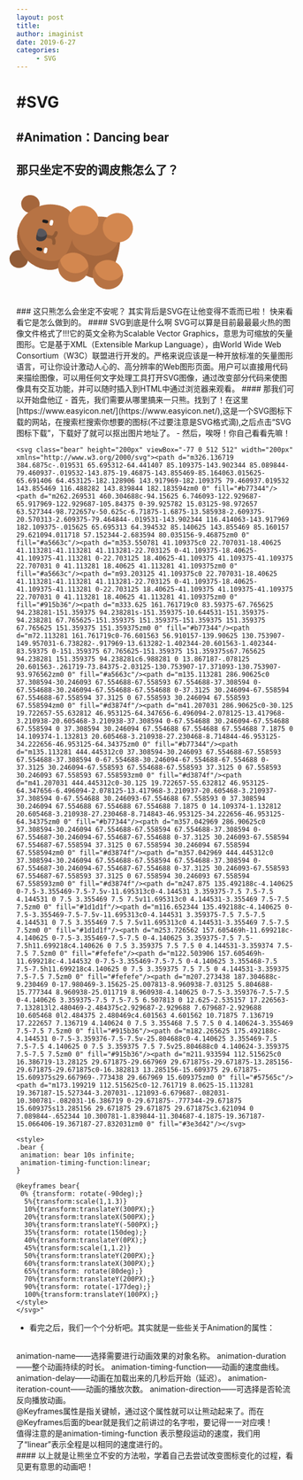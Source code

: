 ```yaml
---
layout: post
title: 
author: imaginist
date: 2019-6-27
categories:
     - SVG
---
```


# #SVG
## #Animation：Dancing bear

## 那只坐定不安的调皮熊怎么了？
<svg class="bear" height="200px" viewBox="-77 0 512 512" width="200px" xmlns="http://www.w3.org/2000/svg"><path d="m326.136719 384.6875c-.019531 65.695312-64.441407 85.109375-143.902344 85.089844-79.460937-.019532-143.875-19.46875-143.855469-85.164063.015625-65.691406 64.453125-182.128906 143.917969-182.109375 79.460937.019532 143.855469 116.488282 143.839844 182.183594zm0 0" fill="#b77344"/><path d="m262.269531 460.304688c-94.15625 6.746093-122.929687-65.917969-122.929687-105.84375 0-39.925782 15.03125-98.972657 63.527344-98.722657v-50.625c-6.71875-1.6875-13.585938-2.609375-20.570313-2.609375-79.464844-.019531-143.902344 116.414063-143.917969 182.109375-.015625 65.695313 64.394532 85.140625 143.855469 85.160157 29.621094.011718 57.152344-2.683594 80.035156-9.46875zm0 0" fill="#a5663c"/><path d="m353.550781 41.109375c0 22.707031-18.40625 41.113281-41.113281 41.113281-22.703125 0-41.109375-18.40625-41.109375-41.113281 0-22.703125 18.40625-41.109375 41.109375-41.109375 22.707031 0 41.113281 18.40625 41.113281 41.109375zm0 0" fill="#a5663c"/><path d="m93.203125 41.109375c0 22.707031-18.40625 41.113281-41.113281 41.113281-22.703125 0-41.109375-18.40625-41.109375-41.113281 0-22.703125 18.40625-41.109375 41.109375-41.109375 22.707031 0 41.113281 18.40625 41.113281 41.109375zm0 0" fill="#915b36"/><path d="m333.625 161.761719c0 83.59375-67.765625 94.238281-151.359375 94.238281s-151.359375-10.644531-151.359375-94.238281 67.765625-151.359375 151.359375-151.359375 151.359375 67.765625 151.359375 151.359375zm0 0" fill="#b77344"/><path d="m72.113281 161.761719c0-76.601563 56.910157-139.90625 130.753907-149.957031-6.738282-.917969-13.613282-1.402344-20.601563-1.402344-83.59375 0-151.359375 67.765625-151.359375 151.359375s67.765625 94.238281 151.359375 94.238281c6.988281 0 13.867187-.078125 20.601563-.261719-73.84375-2.03125-130.753907-17.371093-130.753907-93.976562zm0 0" fill="#a5663c"/><path d="m135.113281 286.90625c0 37.308594-30.246093 67.554688-67.558593 67.554688-37.308594 0-67.554688-30.246094-67.554688-67.554688 0-37.3125 30.246094-67.558594 67.554688-67.558594 37.3125 0 67.558593 30.246094 67.558593 67.558594zm0 0" fill="#d3874f"/><path d="m41.207031 286.90625c0-30.125 19.722657-55.632812 46.953125-64.347656-6.496094-2.078125-13.417968-3.210938-20.605468-3.210938-37.308594 0-67.554688 30.246094-67.554688 67.558594 0 37.308594 30.246094 67.554688 67.554688 67.554688 7.1875 0 14.109374-1.132813 20.605468-3.210938-27.230468-8.714844-46.953125-34.222656-46.953125-64.34375zm0 0" fill="#b77344"/><path d="m135.113281 444.445312c0 37.308594-30.246093 67.554688-67.558593 67.554688-37.308594 0-67.554688-30.246094-67.554688-67.554688 0-37.3125 30.246094-67.558593 67.554688-67.558593 37.3125 0 67.558593 30.246093 67.558593 67.558593zm0 0" fill="#d3874f"/><path d="m41.207031 444.445312c0-30.125 19.722657-55.632812 46.953125-64.347656-6.496094-2.078125-13.417968-3.210937-20.605468-3.210937-37.308594 0-67.554688 30.246093-67.554688 67.558593 0 37.308594 30.246094 67.554688 67.554688 67.554688 7.1875 0 14.109374-1.132812 20.605468-3.210938-27.230468-8.714843-46.953125-34.222656-46.953125-64.34375zm0 0" fill="#b77344"/><path d="m357.042969 286.90625c0 37.308594-30.246094 67.554688-67.558594 67.554688-37.308594 0-67.554687-30.246094-67.554687-67.554688 0-37.3125 30.246093-67.558594 67.554687-67.558594 37.3125 0 67.558594 30.246094 67.558594 67.558594zm0 0" fill="#d3874f"/><path d="m357.042969 444.445312c0 37.308594-30.246094 67.554688-67.558594 67.554688-37.308594 0-67.554687-30.246094-67.554687-67.554688 0-37.3125 30.246093-67.558593 67.554687-67.558593 37.3125 0 67.558594 30.246093 67.558594 67.558593zm0 0" fill="#d3874f"/><path d="m247.875 135.492188c-4.140625 0-7.5-3.355469-7.5-7.5v-11.695313c0-4.144531 3.359375-7.5 7.5-7.5 4.144531 0 7.5 3.355469 7.5 7.5v11.695313c0 4.144531-3.355469 7.5-7.5 7.5zm0 0" fill="#1d1d1f"/><path d="m116.652344 135.492188c-4.140625 0-7.5-3.355469-7.5-7.5v-11.695313c0-4.144531 3.359375-7.5 7.5-7.5 4.144531 0 7.5 3.355469 7.5 7.5v11.695313c0 4.144531-3.355469 7.5-7.5 7.5zm0 0" fill="#1d1d1f"/><path d="m253.726562 157.605469h-11.699218c-4.140625 0-7.5-3.355469-7.5-7.5 0-4.140625 3.359375-7.5 7.5-7.5h11.699218c4.140626 0 7.5 3.359375 7.5 7.5 0 4.144531-3.359374 7.5-7.5 7.5zm0 0" fill="#fefefe"/><path d="m122.503906 157.605469h-11.699218c-4.144532 0-7.5-3.355469-7.5-7.5 0-4.140625 3.355468-7.5 7.5-7.5h11.699218c4.140625 0 7.5 3.359375 7.5 7.5 0 4.144531-3.359375 7.5-7.5 7.5zm0 0" fill="#fefefe"/><path d="m207.273438 187.304688c-9.230469 0-17.980469-3.15625-25.007813-8.960938-7.03125 5.804688-15.777344 8.960938-25.011719 8.960938-4.140625 0-7.5-3.359376-7.5-7.5 0-4.140626 3.359375-7.5 7.5-7.5 6.507813 0 12.625-2.535157 17.226563-7.132813l2.480469-2.484375c2.929687-2.929688 7.679687-2.929688 10.605468 0l2.484375 2.480469c4.601563 4.601562 10.71875 7.136719 17.222657 7.136719 4.140624 0 7.5 3.355468 7.5 7.5 0 4.140624-3.355469 7.5-7.5 7.5zm0 0" fill="#915b36"/><path d="m182.265625 175.492188c-4.144531 0-7.5-3.359376-7.5-7.5v-25.804688c0-4.140625 3.355469-7.5 7.5-7.5 4.140625 0 7.5 3.359375 7.5 7.5v25.804688c0 4.140624-3.359375 7.5-7.5 7.5zm0 0" fill="#915b36"/><path d="m211.933594 112.515625c0 16.386719-13.28125 29.671875-29.667969 29.671875s-29.671875-13.285156-29.671875-29.671875c0-16.382813 13.285156-15.609375 29.671875-15.609375s29.667969-.773438 29.667969 15.609375zm0 0" fill="#57565c"/><path d="m173.199219 112.515625c0-12.761719 8.0625-15.113281 19.367187-15.527344-3.207031-.121093-6.679687-.082031-10.300781-.082031-16.386719 0-29.671875-.777344-29.671875 15.609375s13.285156 29.671875 29.671875 29.671875c3.621094 0 7.089844-.652344 10.300781-1.839844-11.304687-4.1875-19.367187-15.066406-19.367187-27.832031zm0 0" fill="#3e3d42"/></svg>
<style>
.bear {
 animation: bear 10s infinite;
 animation-timing-function:linear;
}

@keyframes bear{
 0% {transform: rotate(-90deg);}
  5%{transform:scale(1,1.3)}
  10%{transform:translateY(300PX);}
  20%{transform:translateX(500PX);}
  30%{transform:translateY(-500PX);}
  35%{transform: rotate(150deg);}
  40%{transform:translateY(0PX);}
  45%{transform:scale(1,1.2)}
  50%{transform:translateY(200PX);}
  60%{transform:translateX(300PX);}
  65%{transform: rotate(80deg);}
  70%{transform:translateY(200PX);}
  90%{transform: rotate(-177deg);}
  100%{transform:translateY(100PX);}
</style>
</svg>
### 这只熊怎么会坐定不安呢？
其实背后是SVG在让他变得不乖而已啦！
快来看看它是怎么做到的。
#### SVG到底是什么啊
SVG可以算是目前最最最火热的图像文件格式了!!!它的英文全称为Scalable Vector Graphics，意思为可缩放的矢量图形。它是基于XML（Extensible Markup Language），由World Wide Web Consortium（W3C）联盟进行开发的。严格来说应该是一种开放标准的矢量图形语言，可让你设计激动人心的、高分辨率的Web图形页面。用户可以直接用代码来描绘图像，可以用任何文字处理工具打开SVG图像，通过改变部分代码来使图像具有交互功能，并可以随时插入到HTML中通过浏览器来观看。
#### 那我们可以开始盘他辽
- 首先，我们需要从哪里搞来一只熊。找到了！在这里[https://www.easyicon.net/](https://www.easyicon.net/),这是一个SVG图标下载的网站，在搜索栏搜索你想要的图标(不过要注意是SVG格式滴),之后点击“SVG图标下载”，下载好了就可以抠出图片地址了。
- 然后，唉呀！你自己看看先嘛！

```
<svg class="bear" height="200px" viewBox="-77 0 512 512" width="200px" xmlns="http://www.w3.org/2000/svg"><path d="m326.136719 384.6875c-.019531 65.695312-64.441407 85.109375-143.902344 85.089844-79.460937-.019532-143.875-19.46875-143.855469-85.164063.015625-65.691406 64.453125-182.128906 143.917969-182.109375 79.460937.019532 143.855469 116.488282 143.839844 182.183594zm0 0" fill="#b77344"/><path d="m262.269531 460.304688c-94.15625 6.746093-122.929687-65.917969-122.929687-105.84375 0-39.925782 15.03125-98.972657 63.527344-98.722657v-50.625c-6.71875-1.6875-13.585938-2.609375-20.570313-2.609375-79.464844-.019531-143.902344 116.414063-143.917969 182.109375-.015625 65.695313 64.394532 85.140625 143.855469 85.160157 29.621094.011718 57.152344-2.683594 80.035156-9.46875zm0 0" fill="#a5663c"/><path d="m353.550781 41.109375c0 22.707031-18.40625 41.113281-41.113281 41.113281-22.703125 0-41.109375-18.40625-41.109375-41.113281 0-22.703125 18.40625-41.109375 41.109375-41.109375 22.707031 0 41.113281 18.40625 41.113281 41.109375zm0 0" fill="#a5663c"/><path d="m93.203125 41.109375c0 22.707031-18.40625 41.113281-41.113281 41.113281-22.703125 0-41.109375-18.40625-41.109375-41.113281 0-22.703125 18.40625-41.109375 41.109375-41.109375 22.707031 0 41.113281 18.40625 41.113281 41.109375zm0 0" fill="#915b36"/><path d="m333.625 161.761719c0 83.59375-67.765625 94.238281-151.359375 94.238281s-151.359375-10.644531-151.359375-94.238281 67.765625-151.359375 151.359375-151.359375 151.359375 67.765625 151.359375 151.359375zm0 0" fill="#b77344"/><path d="m72.113281 161.761719c0-76.601563 56.910157-139.90625 130.753907-149.957031-6.738282-.917969-13.613282-1.402344-20.601563-1.402344-83.59375 0-151.359375 67.765625-151.359375 151.359375s67.765625 94.238281 151.359375 94.238281c6.988281 0 13.867187-.078125 20.601563-.261719-73.84375-2.03125-130.753907-17.371093-130.753907-93.976562zm0 0" fill="#a5663c"/><path d="m135.113281 286.90625c0 37.308594-30.246093 67.554688-67.558593 67.554688-37.308594 0-67.554688-30.246094-67.554688-67.554688 0-37.3125 30.246094-67.558594 67.554688-67.558594 37.3125 0 67.558593 30.246094 67.558593 67.558594zm0 0" fill="#d3874f"/><path d="m41.207031 286.90625c0-30.125 19.722657-55.632812 46.953125-64.347656-6.496094-2.078125-13.417968-3.210938-20.605468-3.210938-37.308594 0-67.554688 30.246094-67.554688 67.558594 0 37.308594 30.246094 67.554688 67.554688 67.554688 7.1875 0 14.109374-1.132813 20.605468-3.210938-27.230468-8.714844-46.953125-34.222656-46.953125-64.34375zm0 0" fill="#b77344"/><path d="m135.113281 444.445312c0 37.308594-30.246093 67.554688-67.558593 67.554688-37.308594 0-67.554688-30.246094-67.554688-67.554688 0-37.3125 30.246094-67.558593 67.554688-67.558593 37.3125 0 67.558593 30.246093 67.558593 67.558593zm0 0" fill="#d3874f"/><path d="m41.207031 444.445312c0-30.125 19.722657-55.632812 46.953125-64.347656-6.496094-2.078125-13.417968-3.210937-20.605468-3.210937-37.308594 0-67.554688 30.246093-67.554688 67.558593 0 37.308594 30.246094 67.554688 67.554688 67.554688 7.1875 0 14.109374-1.132812 20.605468-3.210938-27.230468-8.714843-46.953125-34.222656-46.953125-64.34375zm0 0" fill="#b77344"/><path d="m357.042969 286.90625c0 37.308594-30.246094 67.554688-67.558594 67.554688-37.308594 0-67.554687-30.246094-67.554687-67.554688 0-37.3125 30.246093-67.558594 67.554687-67.558594 37.3125 0 67.558594 30.246094 67.558594 67.558594zm0 0" fill="#d3874f"/><path d="m357.042969 444.445312c0 37.308594-30.246094 67.554688-67.558594 67.554688-37.308594 0-67.554687-30.246094-67.554687-67.554688 0-37.3125 30.246093-67.558593 67.554687-67.558593 37.3125 0 67.558594 30.246093 67.558594 67.558593zm0 0" fill="#d3874f"/><path d="m247.875 135.492188c-4.140625 0-7.5-3.355469-7.5-7.5v-11.695313c0-4.144531 3.359375-7.5 7.5-7.5 4.144531 0 7.5 3.355469 7.5 7.5v11.695313c0 4.144531-3.355469 7.5-7.5 7.5zm0 0" fill="#1d1d1f"/><path d="m116.652344 135.492188c-4.140625 0-7.5-3.355469-7.5-7.5v-11.695313c0-4.144531 3.359375-7.5 7.5-7.5 4.144531 0 7.5 3.355469 7.5 7.5v11.695313c0 4.144531-3.355469 7.5-7.5 7.5zm0 0" fill="#1d1d1f"/><path d="m253.726562 157.605469h-11.699218c-4.140625 0-7.5-3.355469-7.5-7.5 0-4.140625 3.359375-7.5 7.5-7.5h11.699218c4.140626 0 7.5 3.359375 7.5 7.5 0 4.144531-3.359374 7.5-7.5 7.5zm0 0" fill="#fefefe"/><path d="m122.503906 157.605469h-11.699218c-4.144532 0-7.5-3.355469-7.5-7.5 0-4.140625 3.355468-7.5 7.5-7.5h11.699218c4.140625 0 7.5 3.359375 7.5 7.5 0 4.144531-3.359375 7.5-7.5 7.5zm0 0" fill="#fefefe"/><path d="m207.273438 187.304688c-9.230469 0-17.980469-3.15625-25.007813-8.960938-7.03125 5.804688-15.777344 8.960938-25.011719 8.960938-4.140625 0-7.5-3.359376-7.5-7.5 0-4.140626 3.359375-7.5 7.5-7.5 6.507813 0 12.625-2.535157 17.226563-7.132813l2.480469-2.484375c2.929687-2.929688 7.679687-2.929688 10.605468 0l2.484375 2.480469c4.601563 4.601562 10.71875 7.136719 17.222657 7.136719 4.140624 0 7.5 3.355468 7.5 7.5 0 4.140624-3.355469 7.5-7.5 7.5zm0 0" fill="#915b36"/><path d="m182.265625 175.492188c-4.144531 0-7.5-3.359376-7.5-7.5v-25.804688c0-4.140625 3.355469-7.5 7.5-7.5 4.140625 0 7.5 3.359375 7.5 7.5v25.804688c0 4.140624-3.359375 7.5-7.5 7.5zm0 0" fill="#915b36"/><path d="m211.933594 112.515625c0 16.386719-13.28125 29.671875-29.667969 29.671875s-29.671875-13.285156-29.671875-29.671875c0-16.382813 13.285156-15.609375 29.671875-15.609375s29.667969-.773438 29.667969 15.609375zm0 0" fill="#57565c"/><path d="m173.199219 112.515625c0-12.761719 8.0625-15.113281 19.367187-15.527344-3.207031-.121093-6.679687-.082031-10.300781-.082031-16.386719 0-29.671875-.777344-29.671875 15.609375s13.285156 29.671875 29.671875 29.671875c3.621094 0 7.089844-.652344 10.300781-1.839844-11.304687-4.1875-19.367187-15.066406-19.367187-27.832031zm0 0" fill="#3e3d42"/></svg>

<style>
.bear {
 animation: bear 10s infinite;
 animation-timing-function:linear;
}

@keyframes bear{
 0% {transform: rotate(-90deg);}
  5%{transform:scale(1,1.3)}
  10%{transform:translateY(300PX);}
  20%{transform:translateX(500PX);}
  30%{transform:translateY(-500PX);}
  35%{transform: rotate(150deg);}
  40%{transform:translateY(0PX);}
  45%{transform:scale(1,1.2)}
  50%{transform:translateY(200PX);}
  60%{transform:translateX(300PX);}
  65%{transform: rotate(80deg);}
  70%{transform:translateY(200PX);}
  90%{transform: rotate(-177deg);}
  100%{transform:translateY(100PX);}
</style>
</svg>"
```

- 看完之后，我们一个个分析吧。其实就是一些些关于Animation的属性：
<br>
animation-name——选择需要进行动画效果的对象名称。
animation-duration——整个动画持续的时长。
animation-timing-function——动画的速度曲线。
animation-delay——动画在加载出来的几秒后开始（延迟）。
animation-iteration-count——动画的播放次数。
animation-direction——可选择是否轮流反向播放动画。
<br>
@Keyframes属性是指关键帧，通过这个属性就可以让熊动起来了。而在@Keyframes后面的bear就是我们之前讲过的名字啦，要记得一一对应噢！
<br>值得注意的是animation-timing-function 表示整段运动的速度，我们用了“linear”表示全程是以相同的速度进行的。
<br>
#### 以上就是让熊坐立不安的方法啦，学着自己去尝试改变图标变化的过程，看见更有意思的动画吧！



